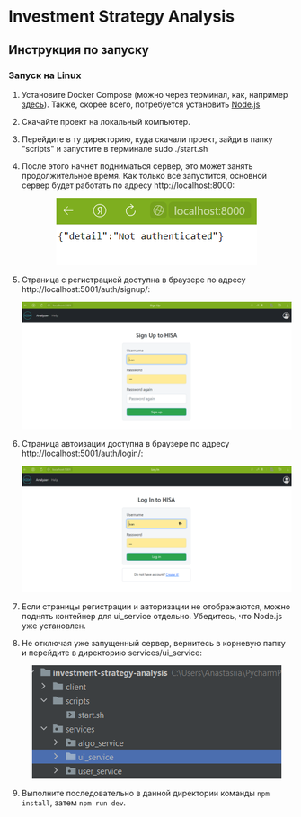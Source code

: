 
# Investment Strategy Analysis

## Инструкция по запуску
### Запуск на Linux  

1. Установите Docker Compose (можно через терминал, как, например [здесь](https://www.digitalocean.com/community/tutorials/how-to-install-and-use-docker-compose-on-ubuntu-20-04-ru)). Также, скорее всего, потребуется установить [Node.js](https://help.reg.ru/support/servery-vps/oblachnyye-servery/ustanovka-programmnogo-obespecheniya/kak-ustanovit-node-js-na-ubuntu)  
2. Скачайте проект на локальный компьютер.  
3. Перейдите в ту директорию, куда скачали проект, зайди в папку "scripts" и запустите в терминале sudo ./start.sh  
4. После этого начнет подниматься сервер, это может занять продолжительное время. Как только все запустится, основной сервер будет работать по адресу                http://localhost:8000:     
   
   <p align="center">
      <img src="https://github.com/Investment-Strategy-Analysis/investment-strategy-analysis/blob/main/instruction_imgs/main_server.png">
   </p>
   
5. Страница с регистрацией доступна в браузере по адресу http://localhost:5001/auth/signup/:    
   
   ![port5001_signup](https://github.com/Investment-Strategy-Analysis/investment-strategy-analysis/blob/main/instruction_imgs/sign_up.png) 
6. Страница автоизации доступна в браузере по адресу http://localhost:5001/auth/login/:  
    
   ![port5001_login](https://github.com/Investment-Strategy-Analysis/investment-strategy-analysis/blob/main/instruction_imgs/log_in.png)   
7. Если страницы регистрации и авторизации не отображаются, можно поднять контейнер для ui_service отдельно. Убедитесь, что Node.js уже установлен.  
8. Не отключая уже запущенный сервер, вернитесь в корневую папку и перейдите в директорию services/ui_service:

    <p align="center">
      <img src="https://github.com/Investment-Strategy-Analysis/investment-strategy-analysis/blob/main/instruction_imgs/ui_service.png">
   </p>

 9. Выполните последовательно в данной директории команды `npm install`, затем `npm run dev`.



